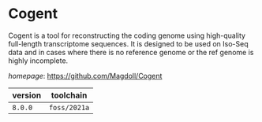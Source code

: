 # Cogent

Cogent is a tool for reconstructing the coding genome using high-quality full-length transcriptome sequences. It is designed to be used on Iso-Seq data and in cases where there is no reference genome or the ref genome is highly incomplete.

*homepage*: <https://github.com/Magdoll/Cogent>

version | toolchain
--------|----------
``8.0.0`` | ``foss/2021a``
